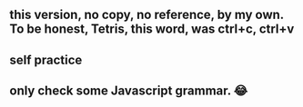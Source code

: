 ## this version, no copy, no reference, by my own. To be honest, **Tetris**, this word, was ctrl+c, ctrl+v
## self practice
## only check some Javascript grammar. :joy:
